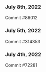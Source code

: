 ### July 8th, 2022

Commit #86012

### July 5th, 2022

Commit #314353


### July 4th, 2022

Commit #72281

